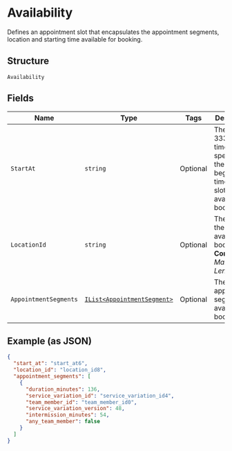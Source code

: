 
# Availability

Defines an appointment slot that encapsulates the appointment segments, location and starting time available for booking.

## Structure

`Availability`

## Fields

| Name | Type | Tags | Description |
|  --- | --- | --- | --- |
| `StartAt` | `string` | Optional | The RFC 3339 timestamp specifying the beginning time of the slot available for booking. |
| `LocationId` | `string` | Optional | The ID of the location available for booking.<br>**Constraints**: *Maximum Length*: `32` |
| `AppointmentSegments` | [`IList<AppointmentSegment>`](../../doc/models/appointment-segment.md) | Optional | The list of appointment segments available for booking |

## Example (as JSON)

```json
{
  "start_at": "start_at6",
  "location_id": "location_id8",
  "appointment_segments": [
    {
      "duration_minutes": 136,
      "service_variation_id": "service_variation_id4",
      "team_member_id": "team_member_id0",
      "service_variation_version": 48,
      "intermission_minutes": 54,
      "any_team_member": false
    }
  ]
}
```

